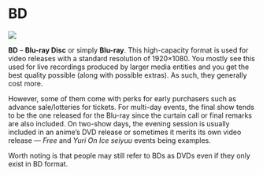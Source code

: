 # BD

![](https://lh3.googleusercontent.com/u5ncJ3-5qpTtxl6LBIDL8M1riMZbAbtzTmr8ePHkrokaPFwUSAGVa8wJq2B--C56gUuT7K2o7u-ckk0DpAsMA-I_n34IJZP8V0fKvDPh97YGh5Fqui1_oVemqZ4dzib0b91kb1L2)

**BD** – **Blu-ray Disc** or simply **Blu-ray**. This high-capacity format is used for video releases with a standard resolution of 1920×1080. You mostly see this used for live recordings produced by larger media entities and you get the best quality possible (along with possible extras). As such, they generally cost more.

However, some of them come with perks for early purchasers such as advance sale/lotteries for tickets. For multi-day events, the final show tends to be the one released for the Blu-ray since the curtain call or final remarks are also included. On two-show days, the evening session is usually included in an anime’s DVD release or sometimes it merits its own video release — _Free_ and _Yuri On Ice_ _seiyuu_ events being examples.

Worth noting is that people may still refer to BDs as DVDs even if they only exist in BD format.
